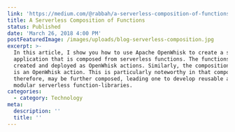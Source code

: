 ```yaml
---
link: 'https://medium.com/@rabbah/a-serverless-composition-of-functions-59b6743d3835'
title: A Serverless Composition of Functions
status: Published
date: 'March 26, 2018 4:00 PM'
postFeaturedImage: /images/uploads/blog-serverless-composition.jpg
excerpt: >-
  In this article, I show you how to use Apache OpenWhisk to create a serverless
  application that is composed from serverless functions. The functions are
  created and deployed as OpenWhisk actions. Similarly, the composition itself
  is an OpenWhisk action. This is particularly noteworthy in that compositions,
  therefore, may be further composed, leading one to develop reusable and
  modular serverless function-libraries.
categories:
  - category: Technology
meta:
  description: ''
  title: ''
---
```


